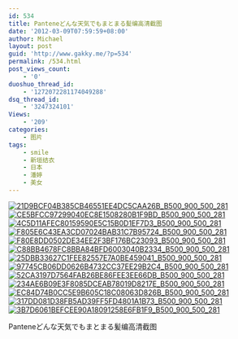 ```yaml
---
id: 534
title: Panteneどんな天気でもまとまる髪编高清截图
date: '2012-03-09T07:59:59+08:00'
author: Michael
layout: post
guid: 'http://www.gakky.me/?p=534'
permalink: /534.html
post_views_count:
    - '0'
duoshuo_thread_id:
    - '1272072281174049288'
dsq_thread_id:
    - '3247324101'
Views:
    - '209'
categories:
    - 图片
tags:
    - smile
    - 新垣结衣
    - 日本
    - 潘婷
    - 美女
---
```


[![21D9BCF04B385CB46551EE4DC5CAA26B_B500_900_500_281](http://www.yui-aragaki.org/wp-content/uploads/img/21D9BCF04B385CB46551EE4DC5CAA26B_B500_900_500_281.jpeg)](http://www.yui-aragaki.org/wp-content/uploads/img/21D9BCF04B385CB46551EE4DC5CAA26B_B1280_1280_1280_720.jpeg) [![CE5BFCC97299040EC8E1508280B1F9BD_B500_900_500_281](http://www.yui-aragaki.org/wp-content/uploads/img/CE5BFCC97299040EC8E1508280B1F9BD_B500_900_500_281.jpeg)](http://www.yui-aragaki.org/wp-content/uploads/img/CE5BFCC97299040EC8E1508280B1F9BD_B1280_1280_1280_720.jpeg) [![4C5D11AFEC80159590E5C15B0D1EF7D3_B500_900_500_281](http://www.yui-aragaki.org/wp-content/uploads/img/4C5D11AFEC80159590E5C15B0D1EF7D3_B500_900_500_281.jpeg)](http://www.yui-aragaki.org/wp-content/uploads/img/4C5D11AFEC80159590E5C15B0D1EF7D3_B1280_1280_1280_720.jpeg) [![F805E6C43EA3CD07024BAB31C7B95724_B500_900_500_281](http://www.yui-aragaki.org/wp-content/uploads/img/F805E6C43EA3CD07024BAB31C7B95724_B500_900_500_281.jpeg)](http://www.yui-aragaki.org/wp-content/uploads/img/F805E6C43EA3CD07024BAB31C7B95724_B1280_1280_1280_720.jpeg) [![F80E8DD0502DE34EE2F3BF176BC23093_B500_900_500_281](http://www.yui-aragaki.org/wp-content/uploads/img/F80E8DD0502DE34EE2F3BF176BC23093_B500_900_500_281.jpeg)](http://www.yui-aragaki.org/wp-content/uploads/img/F80E8DD0502DE34EE2F3BF176BC23093_B1280_1280_1280_720.jpeg) [![C88BB4678FC8BBA84BFD6003040B2334_B500_900_500_281](http://www.yui-aragaki.org/wp-content/uploads/img/C88BB4678FC8BBA84BFD6003040B2334_B500_900_500_281.jpeg)](http://www.yui-aragaki.org/wp-content/uploads/img/C88BB4678FC8BBA84BFD6003040B2334_B1280_1280_1280_720.jpeg) [![25DBB33627C1FEE82557E7A0BE459041_B500_900_500_281](http://www.yui-aragaki.org/wp-content/uploads/img/25DBB33627C1FEE82557E7A0BE459041_B500_900_500_281.jpeg)](http://www.yui-aragaki.org/wp-content/uploads/img/25DBB33627C1FEE82557E7A0BE459041_B1280_1280_1280_720.jpeg) [![97745CB06DD0626B4732CC37EE29B2C4_B500_900_500_281](http://www.yui-aragaki.org/wp-content/uploads/img/97745CB06DD0626B4732CC37EE29B2C4_B500_900_500_281.jpeg)](http://www.yui-aragaki.org/wp-content/uploads/img/97745CB06DD0626B4732CC37EE29B2C4_B1280_1280_1280_720.jpeg) [![52CA3197D7564FAB26BE86FEE3EE66DB_B500_900_500_281](http://www.yui-aragaki.org/wp-content/uploads/img/52CA3197D7564FAB26BE86FEE3EE66DB_B500_900_500_281.jpeg)](http://www.yui-aragaki.org/wp-content/uploads/img/52CA3197D7564FAB26BE86FEE3EE66DB_B1280_1280_1280_720.jpeg) [![234AE6B09E3F8085DCEAB78019D8217E_B500_900_500_281](http://www.yui-aragaki.org/wp-content/uploads/img/234AE6B09E3F8085DCEAB78019D8217E_B500_900_500_281.jpeg)](http://www.yui-aragaki.org/wp-content/uploads/img/234AE6B09E3F8085DCEAB78019D8217E_B1280_1280_1280_720.jpeg) [![EC84D74B0CC5E9B605C18C08063D826B_B500_900_500_281](http://www.yui-aragaki.org/wp-content/uploads/img/EC84D74B0CC5E9B605C18C08063D826B_B500_900_500_281.jpeg)](http://www.yui-aragaki.org/wp-content/uploads/img/EC84D74B0CC5E9B605C18C08063D826B_B1280_1280_1280_720.jpeg) [![317DD081D38FB5AD39FF5FD4801A1B73_B500_900_500_281](http://www.yui-aragaki.org/wp-content/uploads/img/317DD081D38FB5AD39FF5FD4801A1B73_B500_900_500_281.jpeg)](http://www.yui-aragaki.org/wp-content/uploads/img/317DD081D38FB5AD39FF5FD4801A1B73_B1280_1280_1280_720.jpeg) [![3B7D6061BEFCEE90A18091258E6FB1F9_B500_900_500_281](http://www.yui-aragaki.org/wp-content/uploads/img/3B7D6061BEFCEE90A18091258E6FB1F9_B500_900_500_281.jpeg)](http://www.yui-aragaki.org/wp-content/uploads/img/3B7D6061BEFCEE90A18091258E6FB1F9_B1280_1280_1280_720.jpeg)

Panteneどんな天気でもまとまる髪编高清截图